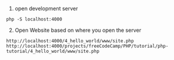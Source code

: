 1. open development server

`php -S localhost:4000`

2. Open Website based on where you open the server
```commandline
http://localhost:4000/4_hello_world/www/site.php
http://localhost:4000/projects/freeCodeCamp/PHP/tutorial/php-tutorial/4_hello_world/www/site.php
```
